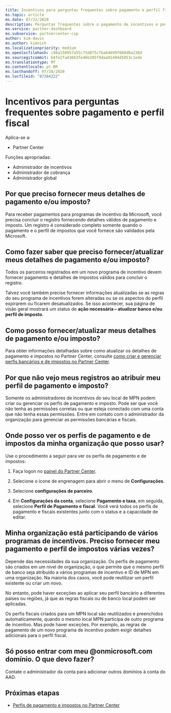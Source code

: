 ```yaml
---
title: Incentivos para perguntas frequentes sobre pagamento e perfil fiscal
ms.topic: article
ms.date: 07/21/2020
description: Perguntas frequentes sobre o pagamento de incentivos e perfis de impostos.
ms.service: partner-dashboard
ms.subservice: partnercenter-csp
author: kim-davis
ms.author: kimnich
ms.localizationpriority: medium
ms.openlocfilehash: c98a150957a55c75d875cfba64699f080d0a238d
ms.sourcegitcommit: b4fe2fa43663fe46b205f9daa01494d5053c1ede
ms.translationtype: MT
ms.contentlocale: pt-BR
ms.lasthandoff: 07/28/2020
ms.locfileid: "87264222"
---
```

# <a name="incentives-payout-and-tax-profile-faqs"></a>Incentivos para perguntas frequentes sobre pagamento e perfil fiscal

Aplica-se a:

- Partner Center

Funções apropriadas:

- Administrador de incentivos
- Administrador de cobrança
- Administrador global

## <a name="why-do-i-need-to-provide-my-payout-andor-tax-details"></a>Por que preciso fornecer meus detalhes de pagamento e/ou imposto?

Para receber pagamentos para programas de incentivo da Microsoft, você precisa concluir o registro fornecendo detalhes válidos de pagamento e imposto. Um registro é considerado completo somente quando o pagamento e o perfil de impostos que você fornece são validados pela Microsoft.

## <a name="how-do-i-know-that-i-need-to-provideupdate-my-payout-andor-tax-details"></a>Como fazer saber que preciso fornecer/atualizar meus detalhes de pagamento e/ou imposto?

Todos os parceiros registrados em um novo programa de incentivo devem fornecer pagamento e detalhes de impostos válidos para concluir o registro.

Talvez você também precise fornecer informações atualizadas se as regras do seu programa de incentivos forem alteradas ou se os aspectos do perfil expirarem ou ficarem desatualizados. Se isso acontecer, sua página de visão geral mostrará um status de **ação necessária – atualizar banco e/ou perfil de imposto**.

## <a name="how-do-i-provide-update-my-payout-and-or-tax-details"></a>Como posso fornecer/atualizar meus detalhes de pagamento e/ou imposto?

Para obter informações detalhadas sobre como atualizar os detalhes de pagamento e impostos no Partner Center, consulte [como criar e gerenciar perfis bancários e de impostos no Partner Center](https://support.microsoft.com/help/4524534/how-to-create-and-manage-bank-and-tax-profiles-in-partner-center).

## <a name="why-dont-i-see-my-enrollments-when-i-go-to-assign-my-payout-and-tax-profile"></a>Por que não vejo meus registros ao atribuir meu perfil de pagamento e imposto?

Somente os administradores de incentivos do seu local de MPN podem criar ou gerenciar os perfis de pagamento e imposto. Pode ser que você não tenha as permissões corretas ou que esteja conectado com uma conta que não tenha essas permissões. Entre em contato com o administrador da organização para gerenciar as permissões bancárias e fiscais.

## <a name="where-can-i-see-the-payout-and-tax-profiles-for-my-organization-that-i-can-use"></a>Onde posso ver os perfis de pagamento e de impostos da minha organização que posso usar?

Use o procedimento a seguir para ver os perfis de pagamento e de impostos:

1. Faça logon no [painel do Partner Center](https://partner.microsoft.com/dashboard).

2. Selecione o ícone de engrenagem para abrir o menu de **Configurações**.

3. Selecione **configurações de parceiro**.

4. Em **Configurações da conta**, selecione **Pagamento e taxa**, em seguida, selecione **Perfil de Pagamento e fiscal**. Você verá todos os perfis de pagamento e fiscais existentes junto com o status e a capacidade de editar.

## <a name="my-organization-is-participating-in-multiple-incentive-programs-do-i-need-to-provide-my-payment-and-tax-profile-multiple-times"></a>Minha organização está participando de vários programas de incentivos. Preciso fornecer meu pagamento e perfil de impostos várias vezes?

Depende das necessidades da sua organização. Os perfis de pagamento são criados em um nível de organização, o que permite que o mesmo perfil de banco seja atribuído a vários programas de incentivo e ID de MPN em uma organização. Na maioria dos casos, você pode reutilizar um perfil existente ou criar um novo.

No entanto, pode haver exceções ao aplicar seu perfil bancário a diferentes países ou regiões, já que as regras fiscais ou de banco local podem ser aplicadas.

Os perfis fiscais criados para um MPN local são reutilizados e preenchidos automaticamente, quando o mesmo local MPN participa de outro programa de incentivo. Mas pode haver exceções. Por exemplo, as regras de pagamento de um novo programa de incentivo podem exigir detalhes adicionais para o perfil fiscal.  

## <a name="im-only-able-to-sign-in-with-my-onmicrosoftcom-domain-what-should-i-do"></a>Só posso entrar com meu @onmicrosoft.com domínio. O que devo fazer?

Contate o administrador da conta para adicionar outros domínios à conta do AAD.

## <a name="next-steps"></a>Próximas etapas

- [Perfis de pagamento e impostos no Partner Center](incentives-create-and-manage-your-payout-and-tax-profiles.md)